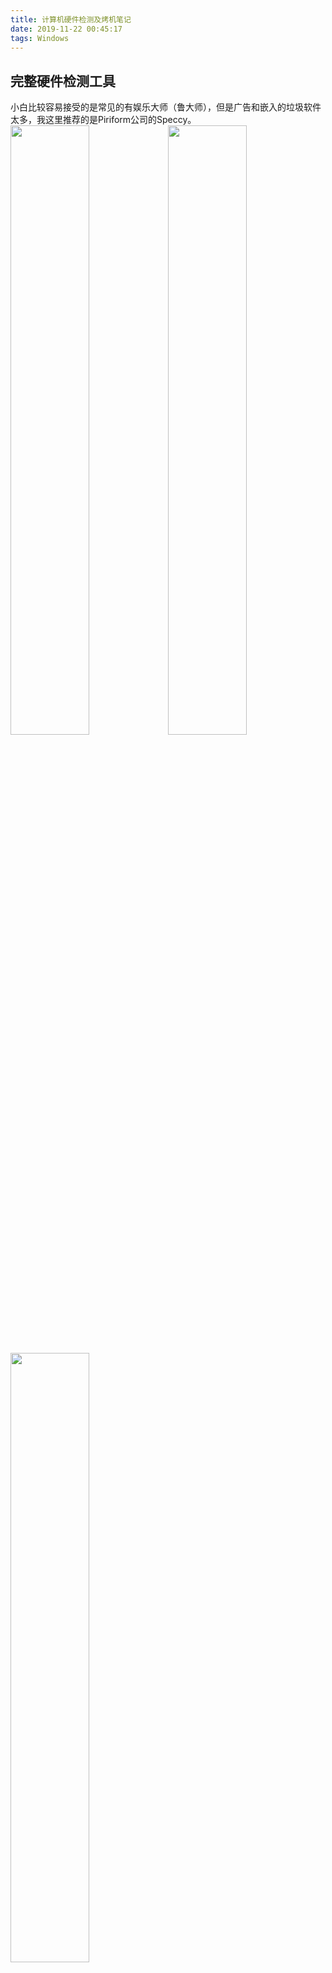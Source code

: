 ```yaml
---
title: 计算机硬件检测及烤机笔记
date: 2019-11-22 00:45:17
tags: Windows
---
```


## 完整硬件检测工具
小白比较容易接受的是常见的有娱乐大师（鲁大师），但是广告和嵌入的垃圾软件太多，我这里推荐的是Piriform公司的Speccy。
<img src="/assets/img/article_3/Speccy1.PNG" width="50%"><img src="/assets/img/article_3/Speccy2.PNG" width="50%">
<!--more-->
<img src="/assets/img/article_3/Speccy3.PNG" width="50%">

[Speccy官方下载链接](https://www.ccleaner.com/speccy)

**性能测试**工具推荐AIDA64，可以对处理器，系统内存和磁盘驱动器的性能进行压力测试。
[AIDA64官方下载链接](https://www.aida64.com/)
![图片](/assets/img/article_3/AIDA64.png "AIDA64")

## CPU
检测工具肯定是家喻户晓的CPU-Z
![图片](/assets/img/article_3/CPU-Z.png "CPU-Z")
[CPU-Z官方下载链接](https://www.cpuid.com/)

**性能测试**工具可以使用国际象棋测试。而CineBench可以对CPU和显卡进行性能测试。
![图片](/assets/img/article_3/国际象棋测试.png "国际象棋测试")

## 内存

## 硬盘
检测工具推荐的是CrystalDiskInfo，之前也用过HD Tune Pro。HD Tune Pro简单小巧，但是CrystalDiskInfo还能直观的查看到硬盘的通电次数和通电时间。另外就是有很特别的主题皮肤(*^▽^*)
<img src="/assets/img/article_3/CrystalDiskInfo.png" width="50%">
<img src="/assets/img/article_3/HDTunePro.png" width="50%">
[CrystalDiskInfo官方下载链接](https://crystalmark.info/en/download/)
[HD Tune Pro官方下载链接](http://www.hdtune.com/)

**性能测试**工具依然可以使用这家的CrystalDiskMark，同时也可以用AS SSD
![图片](/assets/img/article_3/CrystalDiskMark.png "CrystalDiskMark")
[CrystalDiskMark官方下载链接](https://crystalmark.info/en/download/)

## 显卡
检测工具肯定是GPU-Z
![图片](/assets/img/article_3/GPU-Z.png "GPU-Z")
[GPU-Z官方下载链接](https://www.techpowerup.com/gpuz/)

**性能测试**工具可以用3DMark或Furmark。或者使用CineBench是这套CPU和显卡的测试系统，3DMark和Furmark是专为测量显卡性能的软件。
MSI Afterbuner是微星的显卡超频软件，同时具备监控功能。
[MSI Afterbuner官方下载链接](https://msi-afterburner.en.softonic.com/)

## 显示器
**性能测试**工具使用DisplayX，这是一款显示器常规检测和液晶显示器坏点、延迟时间检测软件。
![图片](/assets/img/article_3/DisplayX.png "DisplayX")